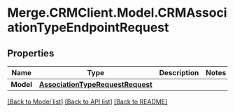 # Merge.CRMClient.Model.CRMAssociationTypeEndpointRequest

## Properties

Name | Type | Description | Notes
------------ | ------------- | ------------- | -------------
**Model** | [**AssociationTypeRequestRequest**](AssociationTypeRequestRequest.md) |  | 

[[Back to Model list]](../README.md#documentation-for-models) [[Back to API list]](../README.md#documentation-for-api-endpoints) [[Back to README]](../README.md)

